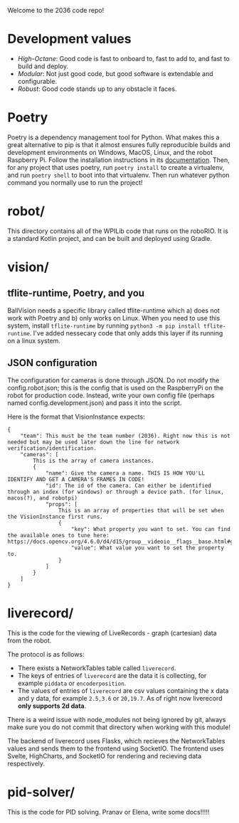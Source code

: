 Welcome to the 2036 code repo!

# Development values
- *High-Octane*: Good code is fast to onboard to, fast to add to, and fast to build and deploy.
- *Modular*: Not just good code, but good software is extendable and configurable.
- *Robust*: Good code stands up to any obstacle it faces.

# Poetry
Poetry is a dependency management tool for Python. What makes this a great alternative to pip is that it almost ensures fully reproducible builds and development environments on Windows, MacOS, Linux, and the robot Raspberry Pi. Follow the installation instructions in its [documentation](https://python-poetry.org/docs/). Then, for any project that uses poetry, run `poetry install` to create a virtualenv, and run `poetry shell` to boot into that virtualenv. Then run whatever python command you normally use to run the project!

# robot/
This directory contains all of the WPILib code that runs on the roboRIO. It is a standard Kotlin project, and can be built and deployed using Gradle.

# vision/

## tflite-runtime, Poetry, and you
BallVision needs a specific library called tflite-runtime which a) does not work with Poetry and b) only works on Linux. When you need to use this system, install `tflite-runtime` by running `python3 -m pip install tflite-runtime`. I've added nessecary code that only adds this layer if its running on a linux system.

## JSON configuration
The configuration for cameras is done through JSON. Do not modify the config.robot.json; this is the config that is used on the RaspberryPi on the robot for production code.
Instead, write your own config file (perhaps named config.development.json) and pass it into the script.

Here is the format that VisionInstance expects:

```
{
    "team": This must be the team number (2036). Right now this is not needed but may be used later down the line for network verification/identification.
    "cameras": [
        This is the array of camera instances.
        {
            "name": Give the camera a name. THIS IS HOW YOU'LL IDENTIFY AND GET A CAMERA'S FRAMES IN CODE!
            "id": The id of the camera. Can either be identified through an index (for windows) or through a device path. (for linux, macos(?), and robotpi)
            "props": [
                This is an array of properties that will be set when the VisionInstance first runs.
                {
                    "key": What property you want to set. You can find the available ones to tune here: https://docs.opencv.org/4.6.0/d4/d15/group__videoio__flags__base.html#gaeb8dd9c89c10a5c63c139bf7c4f5704d.
                    "value": What value you want to set the property to.
                }
            ]
        }
    ] 
}
```

# liverecord/
This is the code for the viewing of LiveRecords - graph (cartesian) data from the robot.

The protocol is as follows:
* There exists a NetworkTables table called `liverecord`.
* The keys of entries of `liverecord` are the data it is collecting, for example `piddata` or `encoderposition`.
* The values of entries of `liverecord` are csv values containing the x data and y data, for example `2.5,3.6` or `20,19.7`. As of right now liverecord **only supports 2d data**.

There is a weird issue with node_modules not being ignored by git, always make sure you do not commit that directory when working with this module!

The backend of liverecord uses Flasks, which recieves the NetworkTables values and sends them to the frontend using SocketIO. The frontend uses Svelte, HighCharts, and SocketIO for rendering and recieving data respectively.

# pid-solver/
This is the code for PID solving. Pranav or Elena, write some docs!!!!!